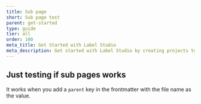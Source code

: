 ```yaml
---
title: Sub page
short: Sub page test
parent: get-started
type: guide
tier: all
order: 100
meta_title: Get Started with Label Studio
meta_description: Get started with Label Studio by creating projects to label and annotate data for machine learning and data science models.
---
```


## Just testing if sub pages works

It works when you add a `parent` key in the frontmatter with the file name as the value.